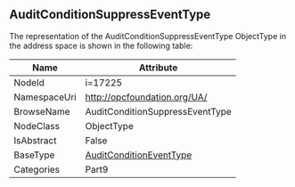 <!-- objecttype -->
## AuditConditionSuppressEventType
  
<!-- end of text -->
The representation of the AuditConditionSuppressEventType ObjectType in the address space is shown in the following table:  

|Name|Attribute|
|---|---|
|NodeId|i=17225|
|NamespaceUri|http://opcfoundation.org/UA/|
|BrowseName|AuditConditionSuppressEventType|
|NodeClass|ObjectType|
|IsAbstract|False|
|BaseType|[AuditConditionEventType](../../../Part9/ObjectTypes/AuditConditionEventType/readme.md)|
|Categories|Part9|

